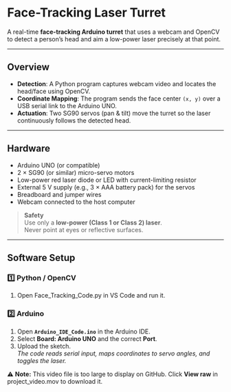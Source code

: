 # Face-Tracking Laser Turret

A real-time **face-tracking Arduino turret** that uses a webcam and OpenCV to detect a person’s head and aim a low-power laser precisely at that point.




---

## Overview
- **Detection**: A Python program captures webcam video and locates the head/face using OpenCV.
- **Coordinate Mapping**: The program sends the face center `(x, y)` over a USB serial link to the Arduino UNO.
- **Actuation**: Two SG90 servos (pan & tilt) move the turret so the laser continuously follows the detected head.

---

## Hardware
- Arduino UNO (or compatible)
- 2 × SG90 (or similar) micro-servo motors
- Low-power red laser diode or LED with current-limiting resistor
- External 5 V supply (e.g., 3 × AAA battery pack) for the servos
- Breadboard and jumper wires
- Webcam connected to the host computer

> **Safety**  
> Use only a **low-power (Class 1 or Class 2) laser**.  
> Never point at eyes or reflective surfaces.

---


## Software Setup

### 1️⃣ Python / OpenCV
1. Open Face_Tracking_Code.py in VS Code and run it.

### 2️⃣ Arduino
1. Open **`Arduino_IDE_Code.ino`** in the Arduino IDE.
2. Select **Board: Arduino UNO** and the correct **Port**.
3. Upload the sketch.  
   *The code reads serial input, maps coordinates to servo angles, and toggles the laser.*





⚠️ **Note:** This video file is too large to display on GitHub. Click **View raw** in project_video.mov to download it.
